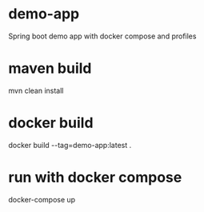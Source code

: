 # demo-app
Spring boot demo app with docker compose and profiles

# maven build
mvn clean install

# docker build
docker build --tag=demo-app:latest .

# run with docker compose
docker-compose up
